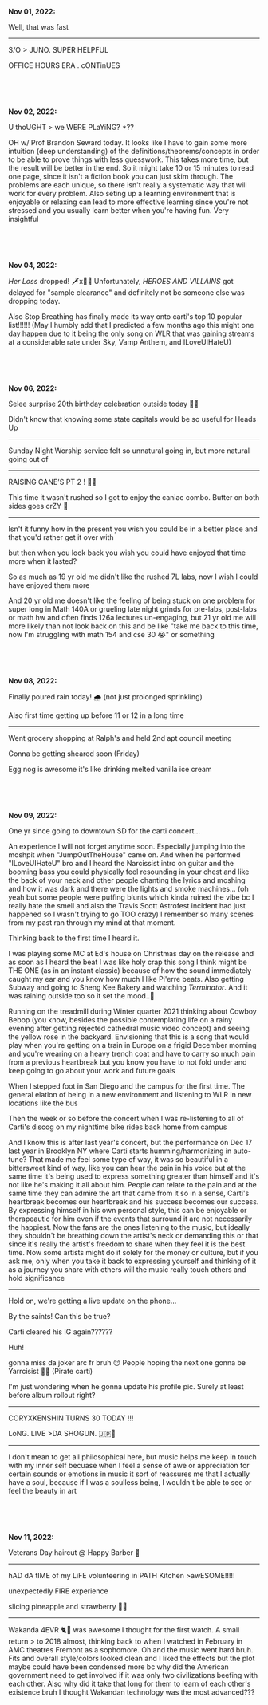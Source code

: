 **Nov 01, 2022:**

Well, that was fast

---

S/O > JUNO. SUPER HELPFUL 

OFFICE HOURS ERA . cONTinUES

&nbsp;

&nbsp;

**Nov 02, 2022:**

U thoUGHT > we WERE PLaYiNG? *??

OH w/ Prof Brandon Seward today. It looks like I have to gain some more intuition (deep understanding) of the definitions/theorems/concepts in order to be able to prove things with less guesswork. This takes more time, but the result will be better in the end. So it might take 10 or 15 minutes to read one page, since it isn't a fiction book you can just skim through. The problems are each unique, so there isn't really a systematic way that will work for every problem. Also seting up a learning environment that is enjoyable or relaxing can lead to more effective learning since you're not stressed and you usually learn better when you're having fun. Very insightful

&nbsp;

&nbsp;

**Nov 04, 2022:**

_Her Loss_ dropped! 🗡️x🦉🔥 Unfortunately, _HEROES AND VILLAINS_ got delayed for "sample clearance" and definitely not bc someone else was dropping today.

Also Stop Breathing has finally made its way onto carti's top 10 popular list!!!!!! (May I humbly add that I predicted a few months ago this might one day happen due to it being the only song on WLR that was gaining streams at a considerable rate under Sky, Vamp Anthem, and ILoveUIHateU) 


&nbsp;

&nbsp; 

**Nov 06, 2022:**

Selee surprise 20th birthday celebration outside today 🎂🎉

Didn't know that knowing some state capitals would be so useful for Heads Up 

---

Sunday Night Worship service felt so unnatural going in, but more natural going out of

--- 

RAISING CANE'S PT 2 ! 🐓🔥 

This time it wasn't rushed so I got to enjoy the caniac combo. Butter on both sides goes crZY 🧈

--- 

Isn't it funny how in the present you wish you could be in a better place and that you'd rather get it over with 

but then when you look back you wish you could have enjoyed that time more when it lasted? 

So as much as 19 yr old me didn't like the rushed 7L labs, now I wish I could have enjoyed them more 

And 20 yr old me doesn't like the feeling of being stuck on one problem for super long in Math 140A or grueling late night grinds for pre-labs, post-labs or math hw and often finds 126a lectures un-engaging, but 21 yr old me will more likely than not look back on this and be like "take me back to this time, now I'm struggling with math 154 and cse 30 😭" or something

&nbsp;

&nbsp;

**Nov 08, 2022:** 

Finally poured rain today! 🌧️ (not just prolonged sprinkling)

Also first time getting up before 11 or 12 in a long time 

--- 

Went grocery shopping at Ralph's and held 2nd apt council meeting

Gonna be getting sheared soon (Friday)

Egg nog is awesome it's like drinking melted vanilla ice cream

&nbsp;

&nbsp;

**Nov 09, 2022:**

One yr since going to downtown SD for the carti concert...

An experience I will not forget anytime soon. Especially jumping into the moshpit when "JumpOutTheHouse" came on. And when he performed "ILoveUIHateU" bro and I heard the Narcissist intro on guitar and the booming bass you could physically feel resounding in your chest and like the back of your neck and other people chanting the lyrics and moshing and how it was dark and there were the lights and smoke machines... (oh yeah but some people were puffing blunts which kinda ruined the vibe bc I really hate the smell and also the Travis Scott Astrofest incident had just happened so I wasn't trying to go TOO crazy) I remember so many scenes from my past ran through my mind at that moment.

Thinking back to the first time I heard it.

I was playing some MC at Ed's house on Christmas day on the release and as soon as I heard the beat I was like holy crap this song I think might be THE ONE (as in an instant classic) because of how the sound immediately caught my ear and you know how much I like Pi'erre beats. Also getting Subway and going to Sheng Kee Bakery and watching _Terminator_. And it was raining outside too so it set the mood..🤧  

Running on the treadmill during Winter quarter 2021 thinking about Cowboy Bebop (you know, besides the possible contemplating life on a rainy evening after getting rejected cathedral music video concept) and seeing the yellow rose in the backyard. Envisioning that this is a song that would play when you're getting on a train in Europe on a frigid December morning and you're wearing on a heavy trench coat and have to carry so much pain from a previous heartbreak but you know you have to not fold under and keep going to go about your work and future goals

When I stepped foot in San Diego and the campus for the first time. The general elation of being in a new environment and listening to WLR in new locations like the bus 

Then the week or so before the concert when I was re-listening to all of Carti's discog on my nighttime bike rides back home from campus

And I know this is after last year's concert, but the performance on Dec 17 last year in Brooklyn NY where Carti starts humming/harmonizing in auto-tune? That made me feel some type of way, it was so beautiful in a bittersweet kind of way, like you can hear the pain in his voice but at the same time it's being used to express something greater than himself and it's not like he's making it all about him. People can relate to the pain and at the same time they can admire the art that came from it so in a sense, Carti's heartbreak becomes our heartbreak and his success becomes our success. By expressing himself in his own personal style, this can be enjoyable or therapeautic for him even if the events that surround it are not necessarily the happiest. Now the fans are the ones listening to the music, but ideally they shouldn't be breathing down the artist's neck or demanding this or that since it's really the artist's freedom to share when they feel it is the best time. Now some artists might do it solely for the money or culture, but if you ask me, only when you take it back to expressing yourself and thinking of it as a journey you share with others will the music really touch others and hold significance

---

Hold on, we're getting a live update on the phone... 

By the saints! Can this be true?

Carti cleared his IG again??????

Huh!  

gonna miss da joker arc fr bruh 😔
People hoping the next one gonna be Yarrcisist 🏴‍☠️ (Pirate carti)

I'm just wondering when he gonna update his profile pic. Surely at least before album rollout right? 

---

CORYXKENSHIN TURNS 30 TODAY !!! 

LoNG. LIVE >DA SHOGUN. 🇯🇵🤧

--- 

I don't mean to get all philosophical here, but music helps me keep in touch with my inner self becuase when I feel a sense of awe or appreciation for certain sounds or emotions in music it sort of reassures me that I actually have a soul, because if I was a soulless being, I wouldn't be able to see or feel the beauty in art

&nbsp;

&nbsp;

**Nov 11, 2022:**

Veterans Day haircut @ Happy Barber 💈

---

hAD dA tIME of my LiFE volunteering in PATH Kitchen >awESOME!!!!! 

unexpectedly FIRE experience 

slicing pineapple and strawberry 🍍🍓 

---

Wakanda 4EVR 🐈🐆 was awesome I thought for the first watch. A small return > to 2018 almost, thinking back to when I watched in February in AMC theatres Fremont as a sophomore. Oh and the music went hard bruh. Fits and overall style/colors looked clean and I liked the effects but the plot maybe could have been condensed more bc why did the American government need to get involved if it was only two civilizations beefing with each other. Also why did it take that long for them to learn of each other's existence bruh I thought Wakandan technology was the most advanced???

&nbsp;

&nbsp;
